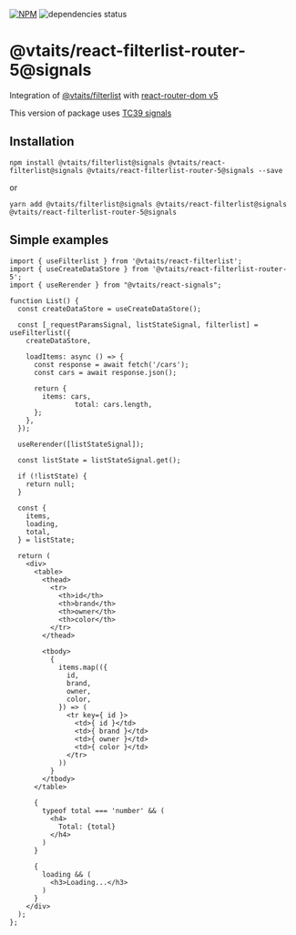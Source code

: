 [![NPM](https://img.shields.io/npm/v/@vtaits/react-filterlist-router-5.svg)](https://www.npmjs.com/package/@vtaits/react-filterlist-router-5)
![dependencies status](https://img.shields.io/librariesio/release/npm/@vtaits/react-filterlist-router-5)

# @vtaits/react-filterlist-router-5@signals

Integration of [@vtaits/filterlist](https://www.npmjs.com/package/@vtaits/filterlist) with [react-router-dom v5](https://v5.reactrouter.com/)

This version of package uses [TC39 signals](https://github.com/tc39/proposal-signals)

## Installation

```
npm install @vtaits/filterlist@signals @vtaits/react-filterlist@signals @vtaits/react-filterlist-router-5@signals --save
```

or

```
yarn add @vtaits/filterlist@signals @vtaits/react-filterlist@signals @vtaits/react-filterlist-router-5@signals
```

## Simple examples

```tsx
import { useFilterlist } from '@vtaits/react-filterlist';
import { useCreateDataStore } from '@vtaits/react-filterlist-router-5';
import { useRerender } from "@vtaits/react-signals";

function List() {
  const createDataStore = useCreateDataStore();

  const [_requestParamsSignal, listStateSignal, filterlist] = useFilterlist({
    createDataStore,

    loadItems: async () => {
      const response = await fetch('/cars');
      const cars = await response.json();

      return {
        items: cars,
				total: cars.length,
      };
    },
  });

  useRerender([listStateSignal]);

  const listState = listStateSignal.get();

  if (!listState) {
    return null;
  }

  const {
    items,
    loading,
    total,
  } = listState;

  return (
    <div>
      <table>
        <thead>
          <tr>
            <th>id</th>
            <th>brand</th>
            <th>owner</th>
            <th>color</th>
          </tr>
        </thead>

        <tbody>
          {
            items.map(({
              id,
              brand,
              owner,
              color,
            }) => (
              <tr key={ id }>
                <td>{ id }</td>
                <td>{ brand }</td>
                <td>{ owner }</td>
                <td>{ color }</td>
              </tr>
            ))
          }
        </tbody>
      </table>

      {
        typeof total === 'number' && (
          <h4>
            Total: {total}
          </h4>
        )
      }

      {
        loading && (
          <h3>Loading...</h3>
        )
      }
    </div>
  );
};
```
